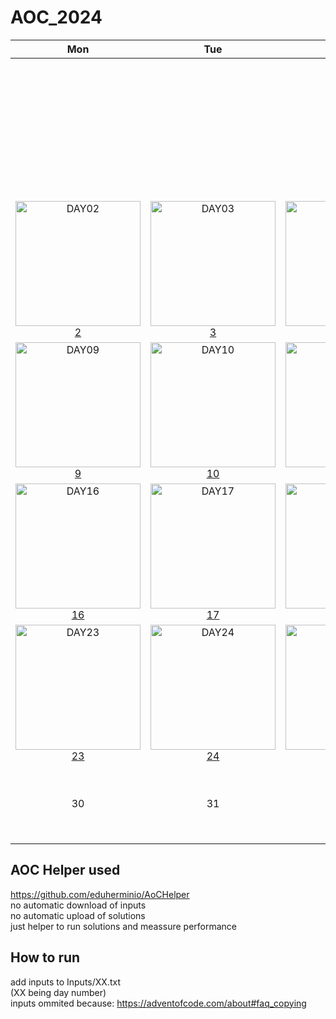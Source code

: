 # AOC_2024

|Mon|Tue|Wed|Thu|Fri|Sat|Sun|
|:-:|:-:|:-:|:-:|:-:|:-:|:-:|
|||||||<a href="Solutions/Day01.cs"><img alt="DAY01" src="https://github.com/user-attachments/assets/ce0d4973-3338-46bf-9567-2626d498353a" width="200px"/></a> [1]|
|<a href="Solutions/Day02.cs"><img alt="DAY02" src="https://github.com/user-attachments/assets/7baf5d60-a0eb-41be-991a-666da7f25825" width="200px"/></a> [2]|<a href="Solutions/Day03.cs"><img alt="DAY03" src="https://github.com/user-attachments/assets/09f210cc-a8ee-434b-acb8-d8e1fbc79546" width="200px"/></a> [3]|<a href="Solutions/Day04.cs"><img alt="DAY04" src="https://github.com/user-attachments/assets/32d5a698-7baf-4274-a0df-f2478d37fdd7" width="200px"/></a> [4]|<a href="Solutions/Day05.cs"><img alt="DAY05" src="https://github.com/user-attachments/assets/15eba7a5-3090-4a7a-8943-18536d51c0f9" width="200px"/></a> [5]|<a href="Solutions/Day06.cs"><img alt="DAY06" src="https://github.com/user-attachments/assets/5c6112f0-0a86-4a7d-978e-632bb16aea59" width="200px"/></a> [6]|<a href="Solutions/Day07.cs"><img alt="DAY07" src="https://github.com/user-attachments/assets/2bd4a35f-d830-426a-b5e6-23dbf3554198" width="200px"/></a> [7]|<a href="Solutions/Day08.cs"><img alt="DAY08" src="https://github.com/user-attachments/assets/a63cc4a3-a14c-4432-ac04-7d2f59dfa260" width="200px"/></a> [8]|
|<a href="Solutions/Day09.cs"><img alt="DAY09" src="https://github.com/user-attachments/assets/dd1d3271-bd0c-4585-ac97-5ec6accb3e6a" width="200px"/></a> [9]|<a href="Solutions/Day10.cs"><img alt="DAY10" src="https://github.com/user-attachments/assets/223645a1-237f-4751-87c8-282d81512445" width="200px"/></a> [10]|<a href="Solutions/Day11.cs"><img alt="DAY11" src="https://github.com/user-attachments/assets/8760f943-fec4-4806-bb74-4855de167a4d" width="200px"/></a> [11]|<a href="Solutions/Day12.cs"><img alt="DAY12" src="https://github.com/user-attachments/assets/8760f943-fec4-4806-bb74-4855de167a4d" width="200px"/></a> [12]|<a href="Solutions/Day13.cs"><img alt="DAY13" src="https://github.com/user-attachments/assets/8760f943-fec4-4806-bb74-4855de167a4d" width="200px"/></a> [13]|<a href="Solutions/Day14.cs"><img alt="DAY14" src="https://github.com/user-attachments/assets/8760f943-fec4-4806-bb74-4855de167a4d" width="200px"/></a> [14]|<a href="Solutions/Day15.cs"><img alt="DAY15" src="https://github.com/user-attachments/assets/8760f943-fec4-4806-bb74-4855de167a4d" width="200px"/></a> [15]|
|<a href="Solutions/Day16.cs"><img alt="DAY16" src="https://github.com/user-attachments/assets/8760f943-fec4-4806-bb74-4855de167a4d" width="200px"/></a> [16]|<a href="Solutions/Day17.cs"><img alt="DAY17" src="https://github.com/user-attachments/assets/8760f943-fec4-4806-bb74-4855de167a4d" width="200px"/></a> [17]|<a href="Solutions/Day18.cs"><img alt="DAY18" src="https://github.com/user-attachments/assets/8760f943-fec4-4806-bb74-4855de167a4d" width="200px"/></a> [18]|<a href="Solutions/Day19.cs"><img alt="DAY19" src="https://github.com/user-attachments/assets/8760f943-fec4-4806-bb74-4855de167a4d" width="200px"/></a> [19]|<a href="Solutions/Day20.cs"><img alt="DAY20" src="https://github.com/user-attachments/assets/8760f943-fec4-4806-bb74-4855de167a4d" width="200px"/></a> [20]|<a href="Solutions/Day21.cs"><img alt="DAY21" src="https://github.com/user-attachments/assets/8760f943-fec4-4806-bb74-4855de167a4d" width="200px"/></a> [21]|<a href="Solutions/Day22.cs"><img alt="DAY22" src="https://github.com/user-attachments/assets/8760f943-fec4-4806-bb74-4855de167a4d" width="200px"/></a> [22]|
|<a href="Solutions/Day23.cs"><img alt="DAY23" src="https://github.com/user-attachments/assets/8760f943-fec4-4806-bb74-4855de167a4d" width="200px"/></a> [23]|<a href="Solutions/Day24.cs"><img alt="DAY24" src="https://github.com/user-attachments/assets/8760f943-fec4-4806-bb74-4855de167a4d" width="200px"/></a> [24]|<a href="Solutions/Day25.cs"><img alt="DAY25" src="https://github.com/user-attachments/assets/8760f943-fec4-4806-bb74-4855de167a4d" width="200px"/></a> [25]| 26 | 27 | 28 | 29 |
| 30 | 31 |||||<br><br><br><br><br><br>|

## AOC Helper used
https://github.com/eduherminio/AoCHelper
<br>no automatic download of inputs
<br>no automatic upload of solutions
<br>just helper to run solutions and meassure performance

## How to run
add inputs to Inputs/XX.txt
<br>(XX being day number)
<br>inputs ommited because: https://adventofcode.com/about#faq_copying

[1]:Solutions/Day01.cs
[2]:Solutions/Day02.cs
[3]:Solutions/Day03.cs
[4]:Solutions/Day04.cs
[5]:Solutions/Day05.cs
[6]:Solutions/Day06.cs
[7]:Solutions/Day07.cs
[8]:Solutions/Day08.cs
[9]:Solutions/Day09.cs
[10]:Solutions/Day10.cs
[11]:Solutions/Day11.cs
[12]:Solutions/Day12.cs
[13]:Solutions/Day13.cs
[14]:Solutions/Day14.cs
[15]:Solutions/Day15.cs
[16]:Solutions/Day16.cs
[17]:Solutions/Day17.cs
[18]:Solutions/Day18.cs
[19]:Solutions/Day19.cs
[20]:Solutions/Day20.cs
[21]:Solutions/Day21.cs
[22]:Solutions/Day22.cs
[23]:Solutions/Day23.cs
[24]:Solutions/Day24.cs
[25]:Solutions/Day25.cs
